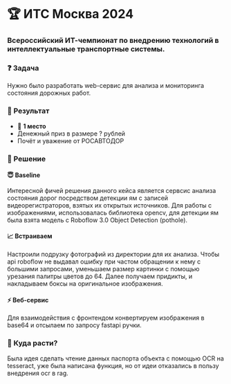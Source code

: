 # :trophy: ИТС Москва 2024
### Всероссийский ИТ-чемпионат по внедрению технологий в интеллектуальные транспортные системы.
### ❓ Задача
Нужно было разработать web-сервис для анализа и мониторинга состояния дорожных работ.
### :tada: Результат
* 🥈 **1 место**</br>
* Денежный приз в размере ? рублей<br>
* Почёт и уважение от РОСАВТОДОР</br>

### :memo: Решение
#### :innocent: Baseline
Интересной фичей решения данного кейса является сервсис анализа состояния дорог посредством детекции ям с записей видеорегистраторов, взятых их открытых источников. Для работы с изображениями, использовалась библиотека opencv, для детекции ям была взята модель с Roboflow 3.0 Object Detection (pothole).
#### :chart_with_upwards_trend: Встраиваем
Настроили подрузку фотографий из директории для их анализа. Чтобы api roboflow не выдавал ошибку при частом обращении к нему с большими запросами, уменьшаем размер картинки с помощью урезания палитры цветов до 64. Далее получаем придикты, и накладываем боксы на оригинальное изображения.
#### :zap: Веб-сервис
Для взаимодействия с фронтендом конвертируем изображения в base64 и отсылаем по запросу fastapi ручки.

### 💐 Куда расти?
Была идея сделать чтение данных паспорта объекта с помощью OCR на tesseract, уже была написана функция, но от идеи отказались в пользу внедрения ocr в rag.
